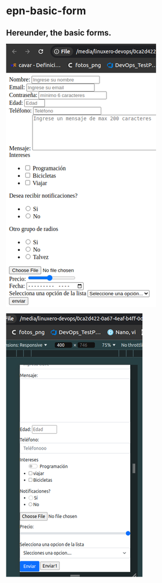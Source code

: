 # epn-basic-form

## Hereunder, the basic forms.

![Intro-form](Screenshot_intro_form_2025-05-28.png)

![form-basic](Screenshot_from_2025-05-28.png)

